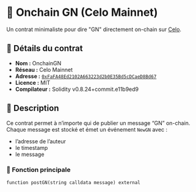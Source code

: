 # 🌙 Onchain GN (Celo Mainnet)

Un contrat minimaliste pour dire "GN" directement on-chain sur [Celo](https://celo.org).

## 🚀 Détails du contrat

- **Nom :** OnchainGN  
- **Réseau :** Celo Mainnet  
- **Adresse :** [`0xFaFA48Ed2102A663223d2b0E35Bd5cDCaeD8Bd67`](https://celoscan.io/address/0xFaFA48Ed2102A663223d2b0E35Bd5cDCaeD8Bd67)  
- **Licence :** MIT  
- **Compilateur :** Solidity v0.8.24+commit.e11b9ed9  

## 🧠 Description

Ce contrat permet à n’importe qui de publier un message “GN” on-chain.  
Chaque message est stocké et émet un événement `NewGN` avec :
- l’adresse de l’auteur  
- le timestamp  
- le message

### 📜 Fonction principale

```solidity
function postGN(string calldata message) external
